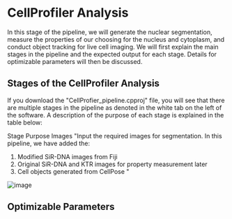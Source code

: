 # CellProfiler Analysis 

In this stage of the pipeline, we will generate the nuclear segmentation, measure the properties of our choosing for the nucleus and cytoplasm, and conduct object tracking for live cell imaging. We will first explain the main stages in the pipeline and the expected output for each stage. Details for optimizable parameters will then be discussed. 

## Stages of the CellProfiler Analysis 
If you download the "CellProfier_pipeline.cpproj" file, you will see that there are multiple stages in the pipeline as denoted in the white tab on the left of the software. A description of the purpose of each stage is explained in the table below: 

Stage	Purpose
Images	"Input the required images for segmentation. In this pipeline, we have added the: 
1) Modified SiR-DNA images from Fiji
2) Original SiR-DNA and KTR images for property measurement later 
3) Cell objects generated from CellPose "


![image](https://user-images.githubusercontent.com/46695970/122501165-c2c5a700-d026-11eb-9dd9-fe4caa6871b0.png)



## Optimizable Parameters 
